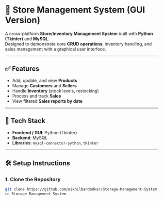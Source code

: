 # 🛒 Store Management System (GUI Version)

A cross-platform **Store/Inventory Management System** built with **Python (Tkinter)** and **MySQL**.  
Designed to demonstrate core **CRUD operations**, inventory handling, and sales management with a graphical user interface.

---

## ✅ Features

- Add, update, and view **Products**  
- Manage **Customers** and **Sellers**  
- Handle **Inventory** (stock levels, restocking)  
- Process and track **Sales**  
- View filtered **Sales reports by date**

---

## 🧰 Tech Stack

- **Frontend / GUI**: Python (Tkinter)  
- **Backend**: MySQL  
- **Libraries**: `mysql-connector-python`, `tkinter`

---

## 🛠️ Setup Instructions

### 1. Clone the Repository

```bash
git clone https://github.com/nikhilbandodkar/Storage-Management-System.git
cd Storage-Management-System
